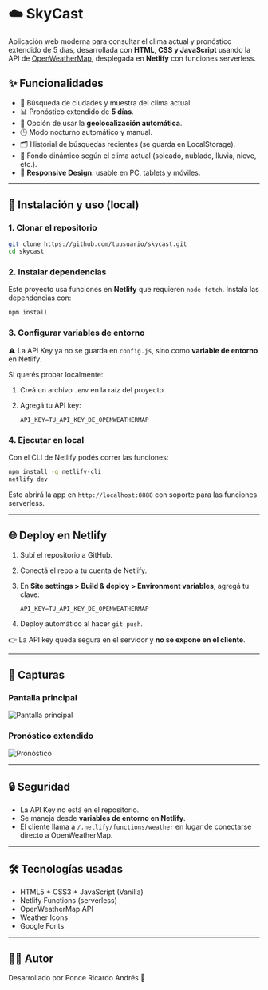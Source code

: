 # ☁️ SkyCast

Aplicación web moderna para consultar el clima actual y pronóstico extendido de 5 días, desarrollada con **HTML, CSS y JavaScript** usando la API de [OpenWeatherMap](https://openweathermap.org/), desplegada en **Netlify** con funciones serverless.

## ✨ Funcionalidades

* 🔎 Búsqueda de ciudades y muestra del clima actual.
* 📊 Pronóstico extendido de **5 días**.
* 📍 Opción de usar la **geolocalización automática**.
* 🕒 Modo nocturno automático y manual.
* 🗂️ Historial de búsquedas recientes (se guarda en LocalStorage).
* 🎨 Fondo dinámico según el clima actual (soleado, nublado, lluvia, nieve, etc.).
* 📱 **Responsive Design**: usable en PC, tablets y móviles.

---

## 🚀 Instalación y uso (local)

### 1. Clonar el repositorio

```bash
git clone https://github.com/tuusuario/skycast.git
cd skycast
```

### 2. Instalar dependencias

Este proyecto usa funciones en **Netlify** que requieren `node-fetch`.
Instalá las dependencias con:

```bash
npm install
```

### 3. Configurar variables de entorno

⚠️ La API Key ya no se guarda en `config.js`, sino como **variable de entorno** en Netlify.

Si querés probar localmente:

1. Creá un archivo `.env` en la raíz del proyecto.
2. Agregá tu API key:

   ```
   API_KEY=TU_API_KEY_DE_OPENWEATHERMAP
   ```

### 4. Ejecutar en local

Con el CLI de Netlify podés correr las funciones:

```bash
npm install -g netlify-cli
netlify dev
```

Esto abrirá la app en `http://localhost:8888` con soporte para las funciones serverless.

---

## 🌐 Deploy en Netlify

1. Subí el repositorio a GitHub.
2. Conectá el repo a tu cuenta de Netlify.
3. En **Site settings > Build & deploy > Environment variables**, agregá tu clave:

   ```
   API_KEY=TU_API_KEY_DE_OPENWEATHERMAP
   ```
4. Deploy automático al hacer `git push`.

👉 La API key queda segura en el servidor y **no se expone en el cliente**.

---

## 📸 Capturas

### Pantalla principal

![Pantalla principal](assets/screenshot-main.png)

### Pronóstico extendido

![Pronóstico](assets/screenshot-forecast.png)

---

## 🔒 Seguridad

* La API Key no está en el repositorio.
* Se maneja desde **variables de entorno en Netlify**.
* El cliente llama a `/.netlify/functions/weather` en lugar de conectarse directo a OpenWeatherMap.

---

## 🛠️ Tecnologías usadas

* HTML5 + CSS3 + JavaScript (Vanilla)
* Netlify Functions (serverless)
* OpenWeatherMap API
* Weather Icons
* Google Fonts

---

## 👨‍💻 Autor

Desarrollado por Ponce Ricardo Andrés 🚀
